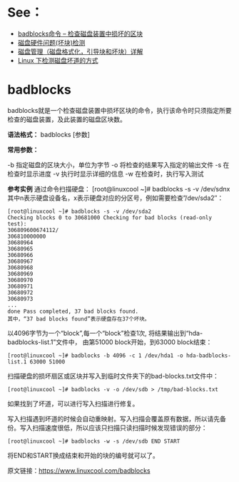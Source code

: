 # See：
- [badblocks命令 – 检查磁盘装置中损坏的区块](https://www.linuxcool.com/badblocks)
- [磁盘硬件问题(坏块)检测](https://github.com/digoal/blog/blob/master/201803/20180331_01.md)
- [磁盘管理（磁盘格式化，引导块和坏块）详解](http://c.biancheng.net/view/1291.html)
- [Linux 下检测磁盘坏道的方式](https://blog.csdn.net/u012611644/article/details/80843704)


# badblocks

badblocks就是一个检查磁盘装置中损坏区块的命令，执行该命令时只须指定所要检查的磁盘装置，及此装置的磁盘区块数。 

**语法格式：**
  badblocks [参数] 
  
**常用参数：**

-b 指定磁盘的区块大小，单位为字节 
-o 将检查的结果写入指定的输出文件 
-s 在检查时显示进度 
-v 执行时显示详细的信息 
-w 在检查时，执行写入测试 

**参考实例** 
通过命令扫描硬盘：
[root@linuxcool ~]# badblocks -s -v /dev/sdnx 
其中n表示硬盘设备名，x表示硬盘对应的分区号，例如需要检查”/dev/sda2″： 

```
[root@linuxcool ~]# badblocks -s -v /dev/sda2 
Checking blocks 0 to 30681000 Checking for bad blocks (read-only test): 
306809600674112/ 
306810000000 
30680964 
30680965 
30680966 
30680967 
30680968 
30680969 
30680970 
30680971 
30680972 
30680973 
... 
done Pass completed, 37 bad blocks found.
其中，“37 bad blocks found”表示硬盘存在37个坏块。
```
以4096字节为一个“block”,每一个“block”检查1次, 将结果输出到“hda-badblocks-list.1”文件中，
由第51000 block开始，到63000 block结束：
```
[root@linuxcool ~]# badblocks -b 4096 -c 1 /dev/hda1 -o hda-badblocks-list.1 63000 51000 
```

扫描硬盘的损坏扇区或区块并写入到临时文件夹下的bad-blocks.txt文件中： 
```
[root@linuxcool ~]# badblocks -v -o /dev/sdb > /tmp/bad-blocks.txt
```
如果找到了坏道，可以进行写入扫描进行修复。


写入扫描遇到坏道的时候会自动重映射。写入扫描会覆盖原有数据，所以请先备份。写入扫描速度很低，所以应该只扫描只读扫描时候发现错误的部分： 
```
[root@linuxcool ~]# badblocks -w -s /dev/sdb END START
```
将END和START换成结束和开始的块的编号就可以了。

原文链接：https://www.linuxcool.com/badblocks
